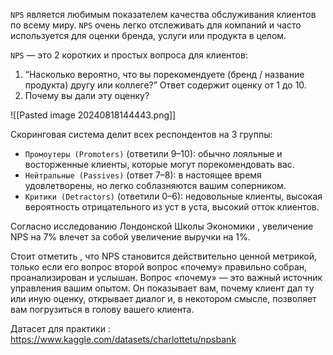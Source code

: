 `NPS` является любимым показателем качества обслуживания клиентов по всему миру. `NPS` очень легко отслеживать для компаний и часто используется для оценки бренда, услуги или продукта в целом.

`NPS` — это 2 коротких и простых вопроса для клиентов:

1. “Насколько вероятно, что вы порекомендуете (бренд / название продукта) другу или коллеге?” Ответ содержит оценку от 1 до 10.
2. Почему вы дали эту оценку?

![[Pasted image 20240818144443.png]]

Скоринговая система делит всех респондентов на 3 группы:

- `Промоутеры (Promoters)` (ответили 9–10): обычно лояльные и восторженные клиенты, которые могут порекомендовать вас.
- `Нейтральные (Passives)` (ответ 7–8): в настоящее время удовлетворены, но легко соблазняются вашим соперником.
- `Критики (Detractors)` (ответили 0–6): недовольные клиенты, высокая вероятность отрицательного из уст в уста, высокий отток клиентов.

Согласно исследованию Лондонской Школы Экономики , увеличение NPS на 7% влечет за собой увеличение выручки на 1%. 

Стоит отметить , что NPS становится действительно ценной метрикой, только если его вопрос второй вопрос «почему» правильно собран, проанализирован и услышан. Вопрос «почему» — это важный источник управления вашим опытом. Он показывает вам, почему клиент дал ту или иную оценку, открывает диалог и, в некотором смысле, позволяет вам погрузиться в голову вашего клиента. 



Датасет для практики : 
https://www.kaggle.com/datasets/charlottetu/npsbank